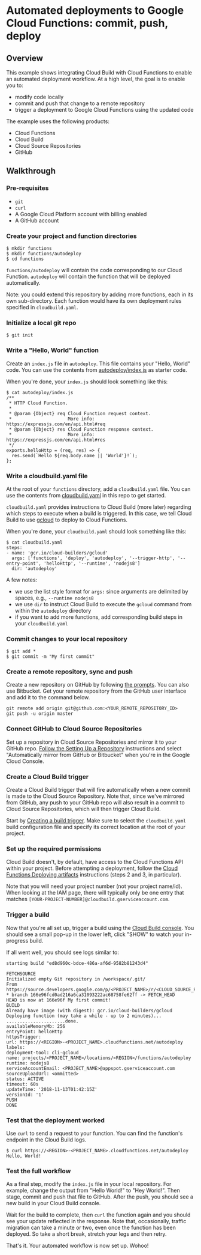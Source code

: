 # Automated deployments to Google Cloud Functions: commit, push, deploy

## Overview

This example shows integrating Cloud Build with Cloud Functions to enable an
automated deployment workflow. At a high level, the goal is to enable you to:
* modify code locally
* commit and push that change to a remote repository
* trigger a deployment to Google Cloud Functions using the updated code

The example uses the following products:
* Cloud Functions
* Cloud Build
* Cloud Source Repositories
* GitHub

## Walkthrough

### Pre-requisites
* `git`
* `curl`
* A Google Cloud Platform account with billing enabled
* A GitHub account

### Create your project and function directories

```console
$ mkdir functions
$ mkdir functions/autodeploy
$ cd functions
```

`functions/autodeploy` will contain the code corresponding to our Cloud Function.
`autodeploy` will contain the function that will be deployed automatically.

Note: you could extend this repository by adding more functions, each in its own
sub-directory. Each function would have its own deployment rules specified in
`cloudbuild.yaml`.

### Initialize a local git repo

```console
$ git init
```

### Write a "Hello, World" function

Create an `index.js` file in `autodeploy`. This file contains your "Hello, World"
code. You can use the contents from [autodeploy/index.js](autodeploy/index.js)
as starter code.

When you're done, your `index.js` should look something like this:

```console
$ cat autodeploy/index.js
/**
 * HTTP Cloud Function.
 *
 * @param {Object} req Cloud Function request context.
 *                     More info: https://expressjs.com/en/api.html#req
 * @param {Object} res Cloud Function response context.
 *                     More info: https://expressjs.com/en/api.html#res
 */
exports.helloHttp = (req, res) => {
  res.send(`Hello ${req.body.name || 'World'}!`);
};
```

### Write a cloudbuild.yaml file

At the root of your `functions` directory, add a `cloudbuild.yaml` file. You
can use the contents from [cloudbuild.yaml](cloudbuild.yaml) in this repo to get
started.

`cloudbuild.yaml` provides instructions to Cloud Build (more later) regarding
which steps to execute when a build is triggered. In this case, we tell Cloud
Build to use [gcloud](https://cloud.google.com/sdk/gcloud/) to deploy to
Cloud Functions.

When you're done, your `cloudbuild.yaml` should look something like this:

```console
$ cat cloudbuild.yaml
steps:
- name: 'gcr.io/cloud-builders/gcloud'
  args: ['functions', 'deploy', 'autodeploy', '--trigger-http', '--entry-point', 'helloHttp', '--runtime', 'nodejs8']
  dir: 'autodeploy'
```

A few notes:

* we use the list style format for `args:` since arguments are delimited by
  spaces, e.g., `--runtime nodejs8`
* we use `dir` to instruct Cloud Build to execute the `gcloud` command from
  within the `autodeploy` directory
* if you want to add more functions, add corresponding build steps in your
  `cloudbuild.yaml`

### Commit changes to your local repository

```console
$ git add *
$ git commit -m "My first commit"
```

### Create a remote repository, sync and push

Create a new repository on GitHub by following [the prompts](https://github.com/new).
You can also use Bitbucket. Get your remote repository from the GitHub user
interface and add it to the command below.

```console
git remote add origin git@github.com:<YOUR_REMOTE_REPOSITORY_ID>
git push -u origin master
```

### Connect GitHub to Cloud Source Repositories

Set up a repository in Cloud Source Repositories and mirror it to your GitHub
repo. [Follow the Setting Up a Repository](https://cloud.google.com/tools/cloud-repositories/docs/cloud-repositories-setup)
instructions and select "Automatically mirror from GitHub or Bitbucket" when
you're in the Google Cloud Console.

### Create a Cloud Build trigger

Create a Cloud Build trigger that will fire automatically when a new commit is
made to the Cloud Source Repository. Note that, since we've mirrored from GitHub,
any push to your GitHub repo will also result in a commit to Cloud Source
Repositories, which will then trigger Cloud Build.

Start by [Creating a build trigger](https://cloud.google.com/source-repositories/docs/integrating-with-cloud-build#creating_a_build_trigger).
Make sure to select the `cloudbuild.yaml` build configuration file and specify
its correct location at the root of your project.

### Set up the required permissions

Cloud Build doesn't, by default, have access to the Cloud Functions API within
your project. Before attempting a deployment, follow the
[Cloud Functions Deploying artifacts](https://cloud.google.com/cloud-build/docs/configuring-builds/build-test-deploy-artifacts#deploying_artifacts) instructions (steps 2 and 3, in particular).

Note that you will need your project number (not your project name/id). When looking
at the IAM page, there will typically only be one entry that matches
`[YOUR-PROJECT-NUMBER]@cloudbuild.gserviceaccount.com`.

### Trigger a build

Now that you're all set up, trigger a build using the [Cloud Build console](https://console.cloud.google.com/cloud-build/triggers).
You should see a small pop-up in the lower left, click "SHOW" to watch your
in-progress build.

If all went well, you should see logs similar to:

```console
starting build "ed8d960c-bdce-486a-af6d-9582b81243d4"

FETCHSOURCE
Initialized empty Git repository in /workspace/.git/
From https://source.developers.google.com/p/<PROJECT_NAME>/r/<CLOUD_SOURCE_REPOSITORY>
* branch 166e96fcd0ad216a6ca31093222ac68758fe62ff -> FETCH_HEAD
HEAD is now at 166e96f My first commit!
BUILD
Already have image (with digest): gcr.io/cloud-builders/gcloud
Deploying function (may take a while - up to 2 minutes)...
......................done.
availableMemoryMb: 256
entryPoint: helloHttp
httpsTrigger:
url: https://<REGION>-<PROJECT_NAME>.cloudfunctions.net/autodeploy
labels:
deployment-tool: cli-gcloud
name: projects/<PROJECT_NAME>/locations/<REGION>/functions/autodeploy
runtime: nodejs8
serviceAccountEmail: <PROJECT_NAME>@appspot.gserviceaccount.com
sourceUploadUrl: <ommitted>
status: ACTIVE
timeout: 60s
updateTime: '2018-11-13T01:42:15Z'
versionId: '1'
PUSH
DONE
```

### Test that the deployment worked

Use `curl` to send a request to your function. You can find the function's
endpoint in the Cloud Build logs.

```console
$ curl https://<REGION>-<PROJECT_NAME>.cloudfunctions.net/autodeploy
Hello, World!
```

### Test the full workflow

As a final step, modify the `index.js` file in your local repository. For
example, change the output from "Hello World!" to "Hey World!". Then stage,
commit and push that file to GitHub. After the push, you should see a new
build in your Cloud Build console.

Wait for the build to complete, then `curl` the function again and you should
see your update reflected in the response. Note that, occasionally, traffic
migration can take a minute or two, even once the function has been deployed.
So take a short break, stretch your legs and then retry.

That's it. Your automated workflow is now set up. Wohoo!
